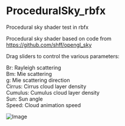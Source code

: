 # ProceduralSky_rbfx
Procedural sky shader test in rbfx

Procedural sky shader based on code from https://github.com/shff/opengl_sky

Drag sliders to control the various parameters:

Br: Rayleigh scattering  
Bm: Mie scattering  
g: Mie scattering direction  
Cirrus: Cirrus cloud layer density  
Cumulus: Cumulus cloud layer density  
Sun: Sun angle  
Speed: Cloud animation speed  

![Image](https://i.imgur.com/NXBvei7.png)

